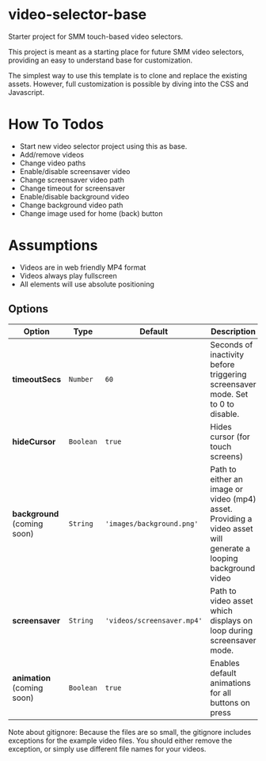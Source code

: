 # video-selector-base
Starter project for SMM touch-based video selectors.

This project is meant as a starting place for future SMM video selectors, providing an easy to understand base for customization.

The simplest way to use this template is to clone and replace the existing assets. However, full customization is possible by diving into the CSS and Javascript.


# How To Todos
* Start new video selector project using this as base.
* Add/remove videos
* Change video paths
* Enable/disable screensaver video
* Change screensaver video path
* Change timeout for screensaver
* Enable/disable background video
* Change background video path
* Change image used for home (back) button



# Assumptions
* Videos are in web friendly MP4 format
* Videos always play fullscreen
* All elements will use absolute positioning



## Options

| Option            | Type                | Default | Description                                                           |
|-------------------|---------------------|---------|-----------------------------------------------------------------------|
| **timeoutSecs**   | `Number`            | `60`    | Seconds of inactivity before triggering screensaver mode. Set to 0 to disable.             |
| **hideCursor**    | `Boolean`           | `true`  | Hides cursor (for touch screens)                                      |
| **background** (coming soon)    | `String`            | `'images/background.png'`  | Path to either an image or video (mp4) asset. Providing a video asset will generate a looping background video                  |
| **screensaver**   | `String`            | `'videos/screensaver.mp4'` | Path to video asset which displays on loop during screensaver mode.                                              |
| **animation** (coming soon)     | `Boolean`           | `true`                     | Enables default animations for all buttons on press                       |



Note about gitignore: Because the files are so small, the gitignore includes exceptions for the example video files. You should either remove the exception, or simply use different file names for your videos.